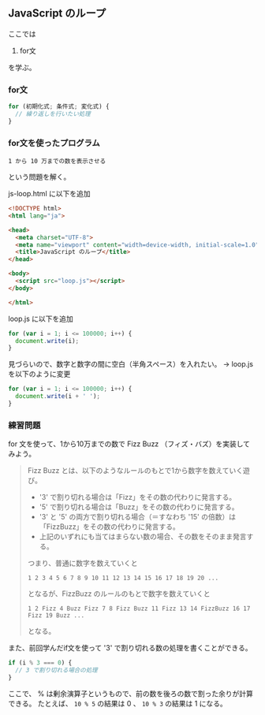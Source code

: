 ## JavaScript のループ

ここでは

1. for文

を学ぶ。

### for文

```js
for (初期化式; 条件式; 変化式) {
  // 繰り返しを行いたい処理
}
```

### for文を使ったプログラム

`1 から 10 万までの数を表示させる`

という問題を解く。

js-loop.html に以下を追加

```html
<!DOCTYPE html>
<html lang="ja">

<head>
  <meta charset="UTF-8">
  <meta name="viewport" content="width=device-width, initial-scale=1.0">
  <title>JavaScript のループ</title>
</head>

<body>
  <script src="loop.js"></script>
</body>

</html>
```

loop.js に以下を追加

```js
for (var i = 1; i <= 100000; i++) {
  document.write(i);
}
```

見づらいので、数字と数字の間に空白（半角スペース）を入れたい。
→ loop.js を以下のように変更

```js
for (var i = 1; i <= 100000; i++) {
  document.write(i + ' ');
}
```

### 練習問題

for 文を使って、1から10万までの数で Fizz Buzz （フィズ・バズ）を実装してみよう。

>Fizz Buzz とは、以下のようなルールのもとで1から数字を数えていく遊び。
>
>- '3' で割り切れる場合は「Fizz」をその数の代わりに発言する。
>- '5' で割り切れる場合は「Buzz」をその数の代わりに発言する。
>- '3' と '5' の両方で割り切れる場合（＝すなわち '15' の倍数）は「FizzBuzz」をその数の代わりに発言する。
>- 上記のいずれにも当てはまらない数の場合、その数をそのまま発言する。
>
>つまり、普通に数字を数えていくと
>
>`1 2 3 4 5 6 7 8 9 10 11 12 13 14 15 16 17 18 19 20 ...`
>
>となるが、FizzBuzz のルールのもとで数字を数えていくと
>
>`1 2 Fizz 4 Buzz Fizz 7 8 Fizz Buzz 11 Fizz 13 14 FizzBuzz 16 17 Fizz 19 Buzz ...`
>
>となる。

また、前回学んだif文を使って '3' で割り切れる数の処理を書くことができる。

```js
if (i % 3 === 0) {
  // 3 で割り切れる場合の処理
}
```

ここで、 % は剰余演算子というもので、前の数を後ろの数で割った余りが計算できる。
たとえば、 `10 % 5` の結果は 0 、 `10 % 3` の結果は 1 になる。

<!-- ### 練習問題の答え

```js
for (var i = 1; i <= 100000; i++) {
  if (i % 15 === 0) {
    document.write('FizzBuzz ');
  } else if (i % 5 === 0) {
    document.write('Buzz ');
  } else if (i % 3 === 0) {
    document.write('Fizz ');
  } else {
    document.write(i + ' ');
  }
}
``` -->